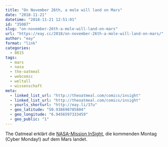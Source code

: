 ```yaml
---
title: "On November 26th, a mole will land on Mars"
date: "2018-11-21"
datetime: "2018-11-21 12:51:01"
id: "35087"
slug: "on-november-26th-a-mole-will-land-on-mars"
url: "https://eay.cc/2018/on-november-26th-a-mole-will-land-on-mars/"
author: "eay"
format: "link"
categories:
  - 0815
tags:
  - mars
  - nasa
  - the-oatmeal
  - webcomic
  - weltall
  - wissenschaft
meta:
  - linked_list_url: "http://theoatmeal.com/comics/insight"
  - linked_list_url: "http://theoatmeal.com/comics/insight"
  - yourls_shorturl: "http://eay.li/37u"
  - geo_latitude: "50.938698785804"
  - geo_longitude: "6.9456597333459"
  - geo_public: "1"
---
```


The Oatmeal erklärt die [NASA-Mission InSight](https://mars.nasa.gov/insight/), die kommenden Montag (Cyber Monday!) auf dem Mars landet.
